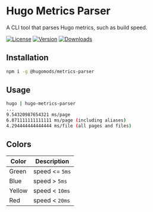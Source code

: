# Hugo Metrics Parser

A CLI tool that parses Hugo metrics, such as build speed.

[![License](https://flat.badgen.net/github/license/hugomods/metrics-parser)](https://github.com/hugomods/metrics-parser/blob/main/LICENSE)
[![Version](https://flat.badgen.net/npm/v/@hugomods/metrics-parser)](https://www.npmjs.com/package/@hugomods/metrics-parser)
[![Downloads](https://flat.badgen.net/npm/dt/@hugomods/metrics-parser)](https://www.npmjs.com/package/@hugomods/metrics-parser)

## Installation

```sh
npm i -g @hugomods/metrics-parser
```

## Usage

```sh
hugo | hugo-metrics-parser
...
9.54320987654321 ms/page
6.871111111111111 ms/page (including aliases)
4.294444444444444 ms/file (all pages and files)
```

## Colors

| Color  | Description    |
| ------ | -------------- |
| Green  | speed <= `5ms` |
| Blue   | speed > `5ms`  |
| Yellow | speed < `10ms` |
| Red    | speed < `20ms` |
